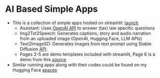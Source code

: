 # AI Based Simple Apps

* This is a collection of simple apps hosted on streamlit: [launch](https://iohanngrig.streamlit.app/)
    * Assistant: Uses [OpenAI API](https://platform.openai.com/) to answer (tax) law specific questions
    * Img2Txt2Speech: Generates captions, story and audio narration from an uploaded image (OpenAI, Hugging Face, LLM APIs)
    * Text2ImageSD: Generates images from text prompt using Stable Diffusion [API](https://stablediffusionapi.com/).
    * Pages 2-5 are demo templates included with streamlit, Page 6 is a demo from this [source](https://github.com/patrickloeber/streamlit-demo) 
* Similar running apps along with their codes could be found on my Hugging Face [spaces](https://huggingface.co/iohanngrig)